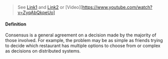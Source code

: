 > See  [Link1](https://www.geeksforgeeks.org/consensus-algorithms-in-distributed-system/?ref=gcse_outind) and [Link2](https://www.geeksforgeeks.org/consensus-problem-of-distributed-systems/?ref=gcse_outind) or [Video][https://www.youtube.com/watch?v=ZyqAbQkpeUo]

#### Definition
Consensus is a general agreement on a decision made by the majority of those involved. For example, the problem may be as simple as friends trying to decide which restaurant has multiple options to choose from or complex as decisions on distributed systems.

